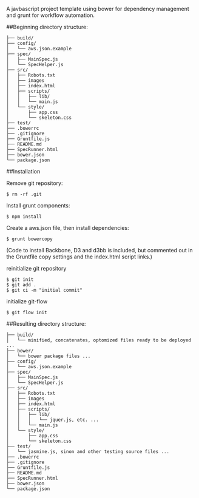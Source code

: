 A javbascript project template using bower for dependency management and grunt for workflow automation.

##Beginning directory structure:

```
├── build/
├── config/
│   └── aws.json.example
├── spec/
│   ├── MainSpec.js
│   └── SpecHelper.js
├── src/
│   ├── Robots.txt
│   ├── images
│   ├── index.html
│   ├── scripts/
│   │   ├── lib/
│   │   └── main.js
│   └── style/
│       ├── app.css
│       └── skeleton.css
├── test/
├── .bowerrc
├── .gitignore
├── Gruntfile.js
├── README.md
├── SpecRunner.html
├── bower.json
└── package.json
```

##Installation

Remove git repository:
```
$ rm -rf .git
```

Install grunt components:
```
$ npm install
```

Create a aws.json file, then install dependencies:
```
$ grunt bowercopy
```
(Code to install Backbone, D3 and d3bb is included, but commented out in the Gruntfile copy settings and the index.html script links.)

reinitialize git repository
```
$ git init
$ git add .
$ git ci -m "initial commit"
```

initialize git-flow
```
$ git flow init
```

##Resulting directory structure:

```
├── build/
│   └── minified, concatenates, optomized files ready to be deployed ...
├── bower/
│   └── bower package files ...
├── config/
│   └── aws.json.example
├── spec/
│   ├── MainSpec.js
│   └── SpecHelper.js
├── src/
│   ├── Robots.txt
│   ├── images
│   ├── index.html
│   ├── scripts/
│   │   ├── lib/
│   │   │   └── jquer.js, etc. ...
│   │   └── main.js
│   └── style/
│       ├── app.css
│       └── skeleton.css
├── test/
│   └── jasmine.js, sinon and other testing source files ...
├── .bowerrc
├── .gitignore
├── Gruntfile.js
├── README.md
├── SpecRunner.html
├── bower.json
└── package.json
```